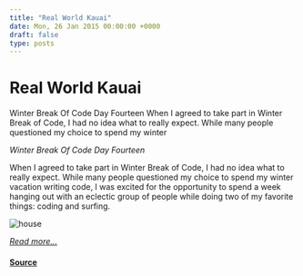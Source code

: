 ```yaml
---
title: "Real World Kauai"
date: Mon, 26 Jan 2015 00:00:00 +0000
draft: false
type: posts
---
```

# Real World Kauai





 Winter Break Of Code Day Fourteen When I agreed to take part in Winter Break of Code, I had no idea what to really expect. While many people questioned my choice to spend my winter

_Winter Break Of Code Day Fourteen_

When I agreed to take part in Winter Break of Code, I had no idea what to really expect. While many people questioned my choice to spend my winter vacation writing code, I was excited for the opportunity to spend a week hanging out with an eclectic group of people while doing two of my favorite things: coding and surfing.

![house](/blog/images/tina-wboc2.jpg)

[_Read more..._](https://signal.org/blog/real-world-kauai/)

#### [Source](https://signal.org/blog/real-world-kauai/)

